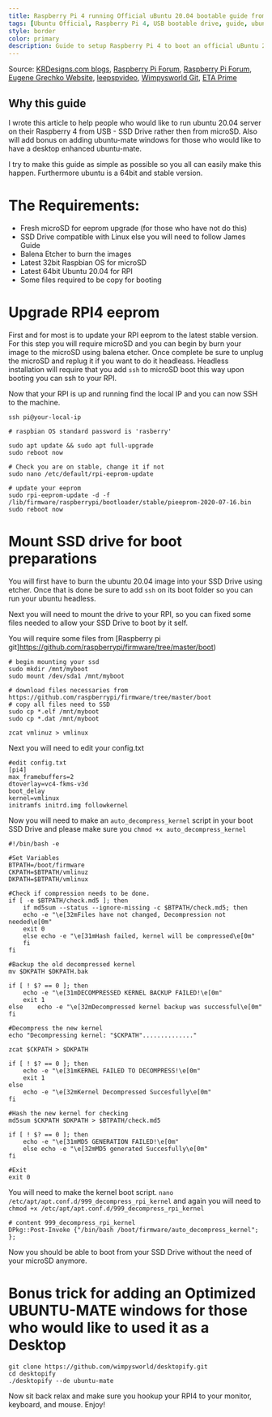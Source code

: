 ```yaml
---
title: Raspberry Pi 4 running Official uBuntu 20.04 bootable guide from USB SSD Drive
tags: [Ubuntu Official, Raspberry Pi 4, USB bootable drive, guide, ubuntu 20.04 LTS, latest ubuntu, new eeprom, update]
style: border
color: primary
description: Guide to setup Raspberry Pi 4 to boot an official uBuntu 20.04 from your USB SSD (no microSD).
---
```

Source: [KRDesigns.com blogs](https://www.krdesigns.com), [Raspberry Pi Forum](https://www.raspberrypi.org/forums/viewtopic.php?f=131&t=278791), [Raspberry Pi Forum](https://www.raspberrypi.org/forums/viewtopic.php?f=131&t=281152), [Eugene Grechko Website](https://eugenegrechko.com/blog/USB-Boot-Ubuntu-Server-20.04-on-Raspberry-Pi-4), [leepspvideo](https://www.youtube.com/watch?v=SfxFS2mK6ok&t=288s), [Wimpysworld Git](https://github.com/wimpysworld/desktopify), [ETA Prime](https://www.youtube.com/watch?v=zo5eReiXYuo&t=147s)

## Why this guide
I wrote this article to help people who would like to run ubuntu 20.04 server on their Raspberry 4 from USB - SSD Drive rather then from microSD. Also will add bonus on adding ubuntu-mate windows for those who would like to have a desktop enhanced ubuntu-mate.

I try to make this guide as simple as possible so you all can easily make this happen. Furthermore ubuntu is a 64bit and stable version. 

# The Requirements:
- Fresh microSD for eeprom upgrade (for those who have not do this)
- SSD Drive compatible with Linux else you will need to follow James Guide
- Balena Etcher to burn the images
- Latest 32bit Raspbian OS for microSD
- Latest 64bit Ubuntu 20.04 for RPI
- Some files required to be copy for booting

# Upgrade RPI4 eeprom
First and for most is to update your RPI eeprom to the latest stable version. For this step you will require microSD and you can begin by burn your image to the microSD using balena etcher. Once complete be sure to unplug the microSD and replug it if you want to do it headleass. Headless installation will require that you add `ssh` to microSD boot this way upon booting you can ssh to your RPI.

Now that your RPI is up and running find the local IP and you can now SSH to the machine. 
```
ssh pi@your-local-ip

# raspbian OS standard password is 'rasberry'

sudo apt update && sudo apt full-upgrade
sudo reboot now

# Check you are on stable, change it if not
sudo nano /etc/default/rpi-eeprom-update

# update your eeprom
sudo rpi-eeprom-update -d -f /lib/firmware/raspberrypi/bootloader/stable/pieeprom-2020-07-16.bin
sudo reboot now
```

# Mount SSD drive for boot preparations
You will first have to burn the ubuntu 20.04 image into your SSD Drive using etcher. Once that is done be sure to add `ssh` on its boot folder so you can run your ubuntu headless. 

Next you will need to mount the drive to your RPI, so you can fixed some files needed to allow your SSD Drive to boot by it self.

You will require some files from [Raspberry pi git]https://github.com/raspberrypi/firmware/tree/master/boot) 

```
# begin mounting your ssd
sudo mkdir /mnt/myboot
sudo mount /dev/sda1 /mnt/myboot

# download files necessaries from https://github.com/raspberrypi/firmware/tree/master/boot
# copy all files need to SSD
sudo cp *.elf /mnt/myboot
sudo cp *.dat /mnt/myboot

zcat vmlinuz > vmlinux
```

Next you will need to edit your config.txt

```
#edit config.txt
[pi4]
max_framebuffers=2
dtoverlay=vc4-fkms-v3d
boot_delay
kernel=vmlinux
initramfs initrd.img followkernel
```

Now you will need to make an `auto_decompress_kernel` script in your boot SSD Drive and please make sure you `chmod +x auto_decompress_kernel`
```
#!/bin/bash -e

#Set Variables
BTPATH=/boot/firmware
CKPATH=$BTPATH/vmlinuz
DKPATH=$BTPATH/vmlinux

#Check if compression needs to be done.
if [ -e $BTPATH/check.md5 ]; then
	if md5sum --status --ignore-missing -c $BTPATH/check.md5; then
	echo -e "\e[32mFiles have not changed, Decompression not needed\e[0m"
	exit 0
	else echo -e "\e[31mHash failed, kernel will be compressed\e[0m"
	fi
fi

#Backup the old decompressed kernel
mv $DKPATH $DKPATH.bak

if [ ! $? == 0 ]; then
	echo -e "\e[31mDECOMPRESSED KERNEL BACKUP FAILED!\e[0m"
	exit 1
else 	echo -e "\e[32mDecompressed kernel backup was successful\e[0m"
fi

#Decompress the new kernel
echo "Decompressing kernel: "$CKPATH".............."

zcat $CKPATH > $DKPATH

if [ ! $? == 0 ]; then
	echo -e "\e[31mKERNEL FAILED TO DECOMPRESS!\e[0m"
	exit 1
else
	echo -e "\e[32mKernel Decompressed Succesfully\e[0m"
fi

#Hash the new kernel for checking
md5sum $CKPATH $DKPATH > $BTPATH/check.md5

if [ ! $? == 0 ]; then
	echo -e "\e[31mMD5 GENERATION FAILED!\e[0m"
	else echo -e "\e[32mMD5 generated Succesfully\e[0m"
fi

#Exit
exit 0
```

You will need to make the kernel boot script. `nano /etc/apt/apt.conf.d/999_decompress_rpi_kernel`
and again you will need to `chmod +x /etc/apt/apt.conf.d/999_decompress_rpi_kernel`
```
# content 999_decompress_rpi_kernel
DPkg::Post-Invoke {"/bin/bash /boot/firmware/auto_decompress_kernel"; };
```

Now you should be able to boot from your SSD Drive without the need of your microSD anymore.


# Bonus trick for adding an Optimized UBUNTU-MATE windows for those who would like to used it as a Desktop
```
git clone https://github.com/wimpysworld/desktopify.git
cd desktopify
./desktopify --de ubuntu-mate
```

Now sit back relax and make sure you hookup your RPI4 to your monitor, keyboard, and mouse. Enjoy!